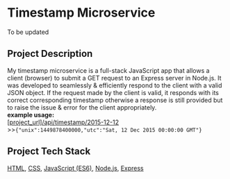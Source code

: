 # Timestamp Microservice 

To be updated 

## Project Description 
My timestamp microservice is a full-stack JavaScript app that allows a client (browser) to submit a GET request to an Express server in Node.js. It was developed to seamlessly & efficiently respond to the client with a valid JSON object. If the request made by the client is valid, it responds with its correct corresponding timestamp otherwise a response is still provided but to raise the issue & error for the client appropriately. 
</br>
<b>example usage:</b></br>
[[project_url]/api/timestamp/2015-12-12](https://tobeupdated.com)</br> >>`{"unix":1449878400000,"utc":"Sat, 12 Dec 2015 00:00:00 GMT"}`</br>

## Project Tech Stack 
[HTML](https://www.w3schools.com/html/),
[CSS](https://www.w3schools.com/css/),
[JavaScript (ES6)](https://www.w3schools.com/js/), 
[Node.js](https://nodejs.org/en/), 
[Express](https://expressjs.com/)  